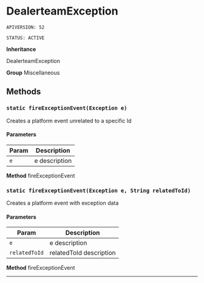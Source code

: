 # DealerteamException

`APIVERSION: 52`

`STATUS: ACTIVE`



**Inheritance**

DealerteamException


**Group** Miscellaneous

## Methods
### `static fireExceptionEvent(Exception e)`

Creates a platform event unrelated to a specific Id

#### Parameters

|Param|Description|
|---|---|
|`e`|e description|


**Method** fireExceptionEvent

### `static fireExceptionEvent(Exception e, String relatedToId)`

Creates a platform event with exception data

#### Parameters

|Param|Description|
|---|---|
|`e`|e description|
|`relatedToId`|relatedToId description|


**Method** fireExceptionEvent

---
